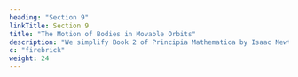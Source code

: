 ```yaml
---
heading: "Section 9"
linkTitle: Section 9
title: "The Motion of Bodies in Movable Orbits"
description: "We simplify Book 2 of Principia Mathematica by Isaac Newton."
c: "firebrick"
weight: 24
---
```

